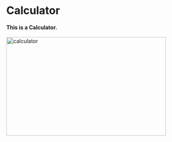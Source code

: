 # Calculator
<b>This is a Calculator. </b>
<br><br>
<img src="https://github.com/shzehra93/Calculator/assets/126316477/ea03cdcd-ba0a-4f4f-8bc2-84c41dde4a43" alt="calculator" height="260px" width="420px">
